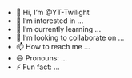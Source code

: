 - 👋 Hi, I’m @YT-Twilight
- 👀 I’m interested in ...
- 🌱 I’m currently learning ...
- 💞️ I’m looking to collaborate on ...
- 📫 How to reach me ...
- 😄 Pronouns: ...
- ⚡ Fun fact: ...

<!---
YT-Twilight/YT-Twilight is a ✨ special ✨ repository because its `README.md` (this file) appears on your GitHub profile.
You can click the Preview link to take a look at your changes.
--->
